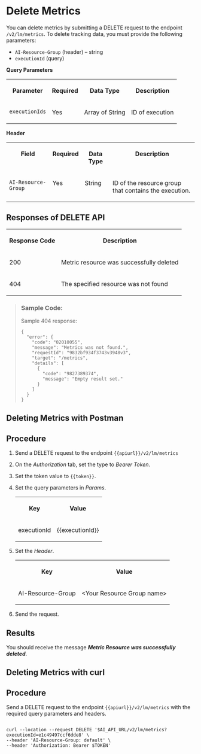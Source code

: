<!-- loio4d9bbe171064468486a432258ce41761 -->

# Delete Metrics



You can delete metrics by submitting a DELETE request to the endpoint `/v2/lm/metrics`. To delete tracking data, you must provide the following parameters:

-   `AI-Resource-Group` \(header\) – string
-   `executionId` \(query\)

**Query Parameters**


<table>
<tr>
<th valign="top">

Parameter

</th>
<th valign="top">

Required

</th>
<th valign="top">

Data Type

</th>
<th valign="top">

Description

</th>
</tr>
<tr>
<td valign="top">

`executionIds`

</td>
<td valign="top">

Yes

</td>
<td valign="top">

Array of String

</td>
<td valign="top">

ID of execution

</td>
</tr>
</table>

**Header**


<table>
<tr>
<th valign="top">

Field

</th>
<th valign="top">

Required

</th>
<th valign="top">

Data Type

</th>
<th valign="top">

Description

</th>
</tr>
<tr>
<td valign="top">

`AI-Resource-Group`

</td>
<td valign="top">

Yes

</td>
<td valign="top">

String

</td>
<td valign="top">

ID of the resource group that contains the execution.

</td>
</tr>
</table>



<a name="loio4d9bbe171064468486a432258ce41761__section_b1k_cql_sxb"/>

## Responses of DELETE API


<table>
<tr>
<th valign="top">

Response Code

</th>
<th valign="top">

Description

</th>
</tr>
<tr>
<td valign="top">

200

</td>
<td valign="top">

Metric resource was successfully deleted

</td>
</tr>
<tr>
<td valign="top">

404

</td>
<td valign="top">

The specified resource was not found

</td>
</tr>
</table>

> ### Sample Code:  
> Sample 404 response:
> 
> ```
> { 
>   "error": { 
>     "code": "02010055", 
>     "message": "Metrics was not found.", 
>     "requestId": "9832bf934f3743v3948v3", 
>     "target": "/metrics", 
>     "details": [ 
>       { 
>         "code": "9827389374", 
>         "message": "Empty result set." 
>       } 
>     ] 
>   } 
> } 
> ```

<a name="task_qkl_2pl_sxb"/>

<!-- task\_qkl\_2pl\_sxb -->

## Deleting Metrics with Postman



<a name="task_qkl_2pl_sxb__steps_wsf_pql_sxb"/>

## Procedure

1.  Send a DELETE request to the endpoint `{{apiurl}}/v2/lm/metrics`

2.  On the *Authorization* tab, set the type to *Bearer Token*.

3.  Set the token value to `{{token}}`.

4.  Set the query parameters in *Params*.


    <table>
    <tr>
    <th valign="top">

    Key
    
    </th>
    <th valign="top">

    Value
    
    </th>
    </tr>
    <tr>
    <td valign="top">
    
    executionId
    
    </td>
    <td valign="top">
    
    \{\{executionId\}\}
    
    </td>
    </tr>
    </table>
    
5.  Set the *Header*.


    <table>
    <tr>
    <th valign="top">

    Key
    
    </th>
    <th valign="top">

    Value
    
    </th>
    </tr>
    <tr>
    <td valign="top">
    
    AI-Resource-Group
    
    </td>
    <td valign="top">
    
    <Your Resource Group name\>
    
    </td>
    </tr>
    </table>
    
6.  Send the request.




<a name="task_qkl_2pl_sxb__result_rkx_bsl_sxb"/>

## Results

You should receive the message ***Metric Resource was successfully deleted***.

<a name="task_kzx_fqf_scc"/>

<!-- task\_kzx\_fqf\_scc -->

## Deleting Metrics with curl



<a name="task_kzx_fqf_scc__steps_abc_def_ghi"/>

## Procedure

Send a DELETE request to the endpoint `{{apiurl}}/v2/lm/metrics` with the required query parameters and headers.

```

curl --location --request DELETE '$AI_API_URL/v2/lm/metrics?executionId=e1c49497ccf6dde8' \
--header 'AI-Resource-Group: default' \
--header 'Authorization: Bearer $TOKEN'
```

